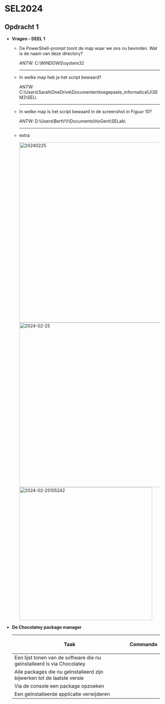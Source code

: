 # SEL2024
## Opdracht 1
- **Vragen - DEEL 1** 

  - De PowerShell-prompt toont de map waar we ons nu bevinden. Wat is de naam van deze directory?
   
     ANTW: C:\WINDOWS\system32
      *** 
  - In welke map heb je het script bewaard?
   
      ANTW: C:\Users\Sarah\OneDrive\Documenten\toegepaste_informatica1J\SEM2\SEL\
    ***
  - In welke map is het script bewaard in de screenshot in Figuur 10?
  
      ANTW:  D:\Users\BertVV\Documents\HoGent\SELab\
    ***
  - extra
  
       <img width="584" alt="20240225" src="https://github.com/SarahBaderr/SEL2024/assets/160492937/1a4c963f-3583-43c2-ab4d-3f156f2e4d4f">
  
       <img width="533" alt="2024-02-25" src="https://github.com/SarahBaderr/SEL2024/assets/160492937/12e6ac82-0541-46ae-b31a-ae7eb1391f85">
   
       <img width="431" alt="2024-02-25105242" src="https://github.com/SarahBaderr/SEL2024/assets/160492937/294713d9-fe7a-48c5-b24b-576e4de1b1e7">
- **De Chocolatey package manager**

    |<p style="text-align: center;">**Taak**</p>|<p style="text-align: center;">**Commando**</p>|
    |--------|------------|
    |Een lijst tonen van de software die nu geïnstalleerd is via Chocolatey|   |
    |Alle packages die nu geïnstalleerd zijn bijwerken tot de laatste versie|  |
    |Via de console een package opzoeken|   |
    |Een geïnstalleerde applicatie verwijderen|   |

       
